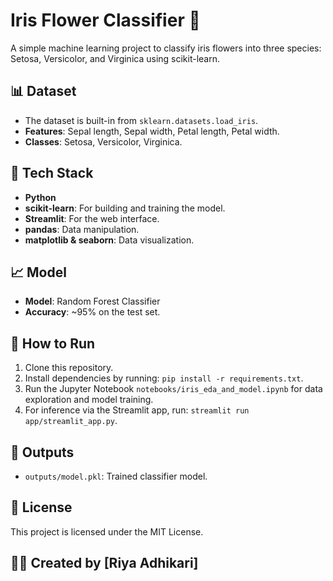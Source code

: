 # Iris Flower Classifier 🌸

A simple machine learning project to classify iris flowers into three species: Setosa, Versicolor, and Virginica using scikit-learn.

## 📊 Dataset

- The dataset is built-in from `sklearn.datasets.load_iris`.
- **Features**: Sepal length, Sepal width, Petal length, Petal width.
- **Classes**: Setosa, Versicolor, Virginica.

## 🔧 Tech Stack

- **Python**
- **scikit-learn**: For building and training the model.
- **Streamlit**: For the web interface.
- **pandas**: Data manipulation.
- **matplotlib & seaborn**: Data visualization.

## 📈 Model

- **Model**: Random Forest Classifier
- **Accuracy**: ~95% on the test set.

## 🚀 How to Run

1. Clone this repository.
2. Install dependencies by running: `pip install -r requirements.txt`.
3. Run the Jupyter Notebook `notebooks/iris_eda_and_model.ipynb` for data exploration and model training.
4. For inference via the Streamlit app, run: `streamlit run app/streamlit_app.py`.

## 📁 Outputs

- `outputs/model.pkl`: Trained classifier model.

## 📝 License

This project is licensed under the MIT License.

## 👨‍💻 Created by [Riya Adhikari]

